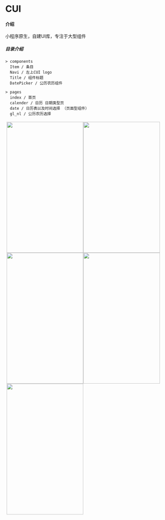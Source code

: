 # CUI

#### 介绍
小程序原生，自建UI库，专注于大型组件

##### 目录介绍

```
> components
  Item / 条目
  Navi / 左上CUI logo
  Title / 组件标题
  DatePicker / 公历农历组件
  
> pages
  index / 首页
  calender / 日历 日期类型页
  date / 日历表以及时间选择 （页面型组件）
  gl_nl / 公历农历选择
```

<div style="float:left;margin:4px;" >
  <img style="float:left;" src="https://github.com/dwyane169/CUI/blob/master/GIF/calender.gif"  width="240" height="410">
  <img style="float:left;" src="https://github.com/dwyane169/CUI/blob/master/GIF/picker.gif"  width="240" height="410">
  <img style="float:left;" src="https://github.com/dwyane169/CUI/blob/master/GIF/c2.gif"  width="240"   height="410">
  <img style="float:left;" src="https://github.com/dwyane169/CUI/blob/master/GIF/loading.gif"  width="240" height="410">
  <img style="float:left;" src="https://github.com/dwyane169/CUI/blob/master/GIF/cities.gif"  width="240" height="410">
</div>


